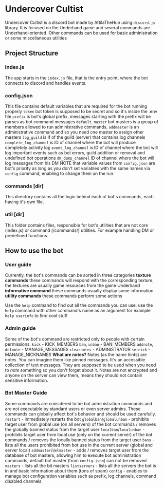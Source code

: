 # Undercover Cultist
Undercover Cultist is a discord bot made by AttilaTheHun using `discord.js` library.
It is focused on the Underhand game and several commands are Underhand-oriented. Other commands can be used for basic administration or some miscellaneous utilities
## Project Structure
### index.js
The app starts in the `index.js` file, that is the entry point, where the bot connects to discord and handles events.
### config.json
This file contains default variables that are required for the bot running properly
`token` bot token is supposed to be secret and so it's inside the .env file
`prefix` is bot's global prefix, messages starting with the prefix will be parses as bot command messages
`default_master` bot masters is a group of members allowed to run administrative commands, `addmaster` is an administrative command and so you need one master to assign other masters
`log_guild` is if of the guild (server) that contains log channels
`complete_log_channel` is ID of channel where the bot will produce completely activity log
`event_log_channel`  is ID of channel where the bot will log important events such as bot errors, guild addition or removal and undefined bot operations
`dm_dump_channel` ID of channel where the bot will log messages from his DM
NOTE that variable values from `config.json` are bot's priority as long as you don't set variables with the same names via `config` command, enabling to change them on the run
### commands [dir]
This directory contains all the logic behind each of bot's commands, each having it's own file. 
### util [dir]
This folder contains files, responsible for bot's utilities that are not core (index.js) or command (/commands/) utilities. For example handling DM or predefined functions.
## How to use the bot
### User guide
Currently, the bot's commands can be sorted in three categories
__texture commands__ these commands will respond with the corresponding texture, the textures are usually game resources from the game Underhand
__informative command__ these commands usually display some information
__utility commands__ these commands perform some actions

Use the `help` command to find out all the commands you can use, use the `help` command with other command's name as an argument for example `help userinfo` to find cool stuff
### Admin guide
Some of the bot's command are restricted only to people with certain permissions.
`kick` - KICK_MEMBERS
`ban`, `unban` - BAN_MEMBERS
`addnote`, `delnote` - MANAGE_MESSAGES
`clearnotes` - ADMINISTRATOR
`setnick` - MANAGE_NICKNAMES
__What are notes?__
Notes (as the name hints) are notes. You can imagine them like pinned messages. It's an accessible collection of text messages. They are supposed to be used when you need to *note* something so you don't forget about it. Notes are not encrypted and anyone on the server can view them, means they should not contain sensitive information.
### Bot Master Guide
Some commands are considered to be bot administration commands and are not executable by standard users or even server admins. These commands can globally affect bot's behavior and should be used carefully.
`restart` - immediately restarts the bot
`globalban`/`globalunban` - prohibits target user from global use (on all servers) of the bot commands / removes the globally banned status from the target user
`localban`/`localunban` - prohibits target user from local use (only on the current server) of the bot commands / removes the locally banned status from the target user
`bans` - lists all the users prohibited from bot use in the current server (global and server local)
`addmaster`/`delmaster` - adds / removes target user from the database of bot masters, allowing him to execute bot administration commands, default bot master (from `config.json`) can not be removed
`masters` - lists all the bit masters
`listservers` - lists all the servers the bot is in and basic information about them (tons of spam)
`config` - enables to manage bot configuration variables such as prefix, log channels, command disabled channels

